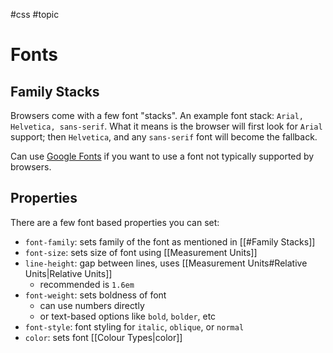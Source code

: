 #css #topic 

# Fonts
## Family Stacks
Browsers come with a few font "stacks".
An example font stack: `Arial, Helvetica, sans-serif`.
What it means is the browser will first look for `Arial` support; then `Helvetica`, and any `sans-serif` font will become the fallback.

Can use [Google Fonts](http://fonts.google.com) if you want to use a font not typically supported by browsers.

## Properties
There are a few font based properties you can set:
- `font-family`: sets family of the font as mentioned in [[#Family Stacks]]
- `font-size`: sets size of font using [[Measurement Units]]
- `line-height`: gap between lines, uses [[Measurement Units#Relative Units|Relative Units]]
	- recommended is `1.6em`
- `font-weight`: sets boldness of font
	- can use numbers directly
	- or text-based options like `bold`, `bolder`, etc
- `font-style`: font styling for `italic`, `oblique`, or `normal`
- `color`: sets font [[Colour Types|color]]